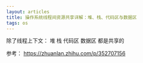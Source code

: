 ```yaml
---
layout: articles
title: 操作系统线程间资源共享详解：堆、栈、代码区与数据区
tags: os
---
```


除了线程上下文：
堆 栈 代码区 数据区 都是共享的

参考：
https://zhuanlan.zhihu.com/p/352707156